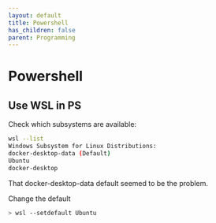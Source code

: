 ```yaml
---
layout: default
title: Powershell
has_children: false
parent: Programming
---
```


# Powershell

## Use WSL in PS

Check which subsystems are available:

```bash
wsl --list
Windows Subsystem for Linux Distributions:
docker-desktop-data (Default)
Ubuntu
docker-desktop
```

That docker-desktop-data default seemed to be the problem.

Change the default

```bash
> wsl --setdefault Ubuntu
```
